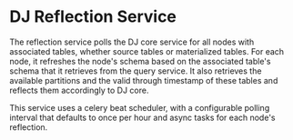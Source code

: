 # DJ Reflection Service

The reflection service polls the DJ core service for all nodes with associated tables, whether source
tables or materialized tables. For each node, it refreshes the node's schema based on the associated
table's schema that it retrieves from the query service. It also retrieves the available partitions and
the valid through timestamp of these tables and reflects them accordingly to DJ core.

This service uses a celery beat scheduler, with a configurable polling interval that defaults to once per
hour and async tasks for each node's reflection.
